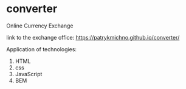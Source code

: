 # converter
Online Currency Exchange

link to the exchange office:
https://patrykmichno.github.io/converter/


Application of technologies:
1. HTML
2. css
3. JavaScript
4. BEM
